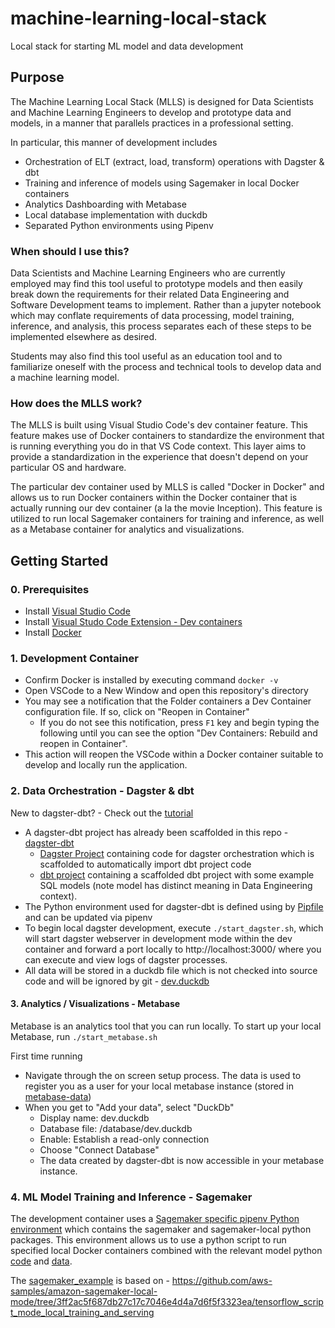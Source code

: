 # machine-learning-local-stack
Local stack for starting ML model and data development

## Purpose
The Machine Learning Local Stack (MLLS) is designed for Data Scientists and Machine Learning Engineers to develop and prototype data and models, in a manner that parallels practices in a professional setting.  

In particular, this manner of development includes
  - Orchestration of ELT (extract, load, transform) operations with Dagster & dbt
  - Training and inference of models using Sagemaker in local Docker containers
  - Analytics Dashboarding with Metabase
  - Local database implementation with duckdb
  - Separated Python environments using Pipenv

### When should I use this?


Data Scientists and Machine Learning Engineers who are currently employed may find this tool useful to prototype models and then easily break down the requirements for their related Data Engineering and Software Development teams to implement.  Rather than a jupyter notebook which may conflate requirements of data processing, model training, inference, and analysis, this process separates each of these steps to be implemented elsewhere as desired.

Students may also find this tool useful as an education tool and to familiarize oneself with the process and technical tools to develop data and a machine learning model.

### How does the MLLS work?
The MLLS is built using Visual Studio Code's dev container feature.  This feature makes use of Docker containers to standardize the environment that is running everything you do in that VS Code context.  This layer aims to provide a standardization in the experience that doesn't depend on your particular OS and hardware.

The particular dev container used by MLLS is called "Docker in Docker" and allows us to run Docker containers within the Docker container that is actually running our dev container (a la the movie Inception).  This feature is utilized to run local Sagemaker containers for training and inference, as well as a Metabase container for analytics and visualizations.


## Getting Started

### 0. Prerequisites
- Install [Visual Studio Code](https://code.visualstudio.com/)
- Install [Visual Studo Code Extension - Dev containers](https://marketplace.visualstudio.com/items?itemName=ms-vscode-remote.remote-containers)
- Install [Docker](https://www.docker.com/)


### 1. Development Container
- Confirm Docker is installed by executing command `docker -v`
- Open VSCode to a New Window and open this repository's directory
- You may see a notification that the Folder containers a Dev Container configuration file. If so, click on "Reopen in Container"
  - If you do not see this notification, press `F1` key and begin typing the following until you can see the option "Dev Containers: Rebuild and reopen in Container".
- This action will reopen the VSCode within a Docker container suitable to develop and locally run the application.

### 2. Data Orchestration - Dagster & dbt
New to dagster-dbt? - Check out the [tutorial](https://docs.dagster.io/integrations/dbt/using-dbt-with-dagster)

- A dagster-dbt project has already been scaffolded in this repo - [dagster-dbt](./dagster-dbt/)
    - [Dagster Project](./dagster-dbt/dagster_project/) containing code for dagster orchestration which is scaffolded to automatically import dbt project code
    - [dbt project](./dagster-dbt/dbt_project/) containing a scaffolded dbt project with some example SQL models (note model has distinct meaning in Data Engineering context).
- The Python environment used for dagster-dbt is defined using by [Pipfile](./dagster-dbt/Pipfile) and can be updated via pipenv
- To begin local dagster development, execute `./start_dagster.sh`, which will start dagster webserver in development mode within the dev container and forward a port locally to http://localhost:3000/ where you can execute and view logs of dagster processes.
- All data will be stored in a duckdb file which is not checked into source code and will be ignored by git - [dev.duckdb](./dagster-dbt/dbt_project/dev.duckdb)


#### 3. Analytics / Visualizations - Metabase
Metabase is an analytics tool that you can run locally.  To start up your local Metabase, run `./start_metabase.sh`

First time running
- Navigate through the on screen setup process.  The data is used to register you as a user for your local metabase instance (stored in [metabase-data](./data/metabase-data/))
- When you get to "Add your data", select "DuckDb"
  - Display name: dev.duckdb
  - Database file: /database/dev.duckdb
  - Enable: Establish a read-only connection
  - Choose "Connect Database"
  - The data created by dagster-dbt is now accessible in your metabase instance.


### 4. ML Model Training and Inference - Sagemaker
The development container uses a [Sagemaker specific pipenv Python environment](./sagemaker/Pipfile) which contains the sagemaker and sagemaker-local python packages.  This environment allows us to use a python script to run specified local Docker containers combined with the relevant model python [code](./sagemaker/sagemaker_example/code/) and [data](./sagemaker/sagemaker_example/data/).

The [sagemaker_example](./sagemaker/sagemaker_example/) is based on - https://github.com/aws-samples/amazon-sagemaker-local-mode/tree/3ff2ac5f687db27c17c7046e4d4a7d6f5f3323ea/tensorflow_script_mode_local_training_and_serving


